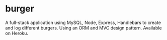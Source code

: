 # burger

A full-stack application using MySQL, Node, Express, Handlebars to create and log different burgers.  Using an ORM and MVC design pattern.  Available on Heroku.

